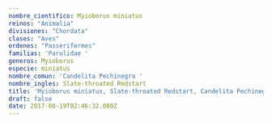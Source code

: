 ```yaml
---
nombre_cientifico: Myioborus miniatus
reinos: "Animalia"
divisiones: "Chordata"
clases: "Aves"
ordenes: "Passeriformes"
familias: 'Parulidae '
generos: Myioborus
especie: miniatus
nombre_comun: 'Candelita Pechinegra '
nombre_ingles: Slate-throated Redstart
title: 'Myioborus miniatus, Slate-throated Redstart, Candelita Pechinegra '
draft: false
date: 2017-08-19T02:46:32.000Z
---
```


